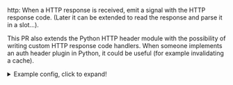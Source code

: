 http: When a HTTP response is received, emit a signal with the HTTP response code.
(Later it can be extended to read the response and parse it in a slot...).

This PR also extends the Python HTTP header module with the possibility of writing custom HTTP response code handlers. When someone implements an auth header plugin in Python, it could be useful (for example invalidating a cache).

<details>
  <summary>Example config, click to expand!</summary>

```

@version: 3.25

python {
from syslogng import Logger

logger = Logger()

class TestCounter():
    def __init__(self, options):
        self.header = options["header"]
        self.counter = int(options["counter"])
        logger.debug(f"TestCounter class instantiated; options={options}")

    def get_headers(self, body, headers):
        logger.debug(f"get_headers() called, received body={body}, headers={headers}")
       
        response = ["{}: {}".format(self.header, self.counter)]
        self.counter += 1
        return response

    def on_http_response_received(self, http_code):
        self.counter += http_code
        logger.debug("HTTP response code received: {}".format(http_code))

    def __del__(self):
        logger.debug("Deleting TestCounter class instance")
};

source s_network {
  network(port(5555));
};

destination d_http {
    http(
        python_http_header(
            class("TestCounter")
            options("header", "X-Test-Python-Counter")
            options("counter", 11)
            # this means that syslog-ng will trying to send the http request even when this module fails
            mark-errors-as-critical(no)
        )
        url("http://127.0.0.1:8888")
    );
};

log {
    source(s_network);
    destination(d_http);
    flags(flow-control);
};
```
</details>


